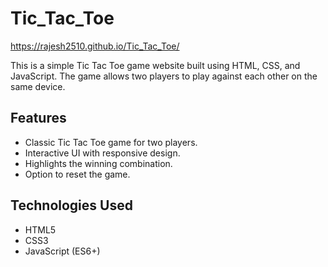 # Tic_Tac_Toe
https://rajesh2510.github.io/Tic_Tac_Toe/

This is a simple Tic Tac Toe game website built using HTML, CSS, and JavaScript. The game allows two players to play against each other on the same device.

## Features

- Classic Tic Tac Toe game for two players.
- Interactive UI with responsive design.
- Highlights the winning combination.
- Option to reset the game.

## Technologies Used

- HTML5
- CSS3
- JavaScript (ES6+)
